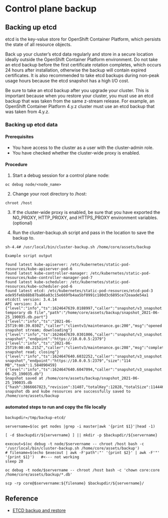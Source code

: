 # Control plane backup 

## Backing up etcd 

etcd is the key-value store for OpenShift Container Platform, which persists the state of all resource objects.

Back up your cluster’s etcd data regularly and store in a secure location ideally outside the OpenShift Container Platform environment. Do not take an etcd backup before the first certificate rotation completes, which occurs 24 hours after installation, otherwise the backup will contain expired certificates. It is also recommended to take etcd backups during non-peak usage hours because the etcd snapshot has a high I/O cost.

Be sure to take an etcd backup after you upgrade your cluster. This is important because when you restore your cluster, you must use an etcd backup that was taken from the same z-stream release. For example, an OpenShift Container Platform 4.y.z cluster must use an etcd backup that was taken from 4.y.z.


### Backing up etcd data

#### Prerequisites

* You have access to the cluster as a user with the cluster-admin role.
* You have checked whether the cluster-wide proxy is enabled.

#### Procedure

1. Start a debug session for a control plane node:

```
oc debug node/<node_name>
```

2. Change your root directory to /host:

```
chroot /host
```

3. If the cluster-wide proxy is enabled, be sure that you have exported the NO_PROXY, HTTP_PROXY, and HTTPS_PROXY environment variables. (optional)


4. Run the cluster-backup.sh script and pass in the location to save the backup to.


```
sh-4.4# /usr/local/bin/cluster-backup.sh /home/core/assets/backup
```
`Example script output `

```
found latest kube-apiserver: /etc/kubernetes/static-pod-resources/kube-apiserver-pod-6
found latest kube-controller-manager: /etc/kubernetes/static-pod-resources/kube-controller-manager-pod-7
found latest kube-scheduler: /etc/kubernetes/static-pod-resources/kube-scheduler-pod-6
found latest etcd: /etc/kubernetes/static-pod-resources/etcd-pod-3
ede95fe6b88b87ba86a03c15e669fb4aa5bf0991c180d3c6895ce72eaade54a1
etcdctl version: 3.4.14
API version: 3.4
{"level":"info","ts":1624647639.0188997,"caller":"snapshot/v3_snapshot.go:119","msg":"created temporary db file","path":"/home/core/assets/backup/snapshot_2021-06-25_190035.db.part"}
{"level":"info","ts":"2021-06-25T19:00:39.030Z","caller":"clientv3/maintenance.go:200","msg":"opened snapshot stream; downloading"}
{"level":"info","ts":1624647639.0301006,"caller":"snapshot/v3_snapshot.go:127","msg":"fetching snapshot","endpoint":"https://10.0.0.5:2379"}
{"level":"info","ts":"2021-06-25T19:00:40.215Z","caller":"clientv3/maintenance.go:208","msg":"completed snapshot read; closing"}
{"level":"info","ts":1624647640.6032252,"caller":"snapshot/v3_snapshot.go:142","msg":"fetched snapshot","endpoint":"https://10.0.0.5:2379","size":"114 MB","took":1.584090459}
{"level":"info","ts":1624647640.6047094,"caller":"snapshot/v3_snapshot.go:152","msg":"saved","path":"/home/core/assets/backup/snapshot_2021-06-25_190035.db"}
Snapshot saved at /home/core/assets/backup/snapshot_2021-06-25_190035.db
{"hash":3866667823,"revision":31407,"totalKey":12828,"totalSize":114446336}
snapshot db and kube resources are successfully saved to /home/core/assets/backup

```

#### automated steps to run and copy the file locally 

```
backupdir=/tmp/backup-etcd/

servername=$(oc get nodes |grep -i master|awk '{print $1}'|head -1)

[ -d $backupdir/${servername} ] || mkdir -p $backupdir/${servername}

execout=$(oc debug -t node/$servername -- chroot /host bash -c '/usr/local/bin/cluster-backup.sh /home/core/assets/backup') 
# filename=$(echo $execout | awk -F'path":"' '{print $2}' | awk -F'"' '{print $1}')   #<--- not working
sleep 20

oc debug -t node/$servername -- chroot /host bash -c 'chown core:core /home/core/assets/backup/*.db'

scp -rp core@$servername:${filename} $backupdir/${servername}/

```


## Reference 

* [ETCD backup and restore](https://docs.redhat.com/en/documentation/openshift_container_platform/4.8/html/backup_and_restore/control-plane-backup-and-restore#backup-etcd)